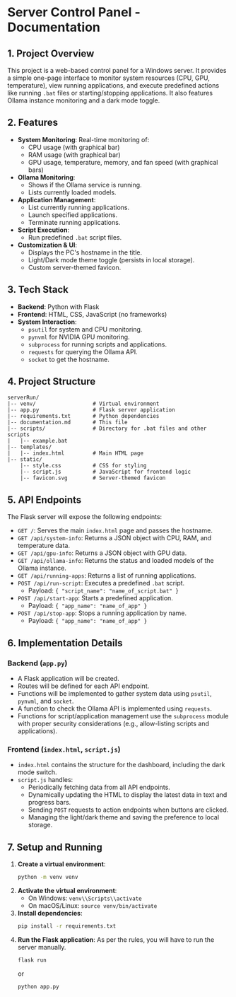 # Server Control Panel - Documentation

## 1. Project Overview

This project is a web-based control panel for a Windows server. It provides a simple one-page interface to monitor system resources (CPU, GPU, temperature), view running applications, and execute predefined actions like running `.bat` files or starting/stopping applications. It also features Ollama instance monitoring and a dark mode toggle.

## 2. Features

-   **System Monitoring**: Real-time monitoring of:
    -   CPU usage (with graphical bar)
    -   RAM usage (with graphical bar)
    -   GPU usage, temperature, memory, and fan speed (with graphical bars)
-   **Ollama Monitoring**:
    -   Shows if the Ollama service is running.
    -   Lists currently loaded models.
-   **Application Management**:
    -   List currently running applications.
    -   Launch specified applications.
    -   Terminate running applications.
-   **Script Execution**:
    -   Run predefined `.bat` script files.
-   **Customization & UI**:
    -   Displays the PC's hostname in the title.
    -   Light/Dark mode theme toggle (persists in local storage).
    -   Custom server-themed favicon.

## 3. Tech Stack

-   **Backend**: Python with Flask
-   **Frontend**: HTML, CSS, JavaScript (no frameworks)
-   **System Interaction**:
    -   `psutil` for system and CPU monitoring.
    -   `pynvml` for NVIDIA GPU monitoring.
    -   `subprocess` for running scripts and applications.
    -   `requests` for querying the Ollama API.
    -   `socket` to get the hostname.

## 4. Project Structure

```
serverRun/
|-- venv/                  # Virtual environment
|-- app.py                 # Flask server application
|-- requirements.txt       # Python dependencies
|-- documentation.md       # This file
|-- scripts/               # Directory for .bat files and other scripts
|   |-- example.bat
|-- templates/
|   |-- index.html         # Main HTML page
|-- static/
    |-- style.css          # CSS for styling
    |-- script.js          # JavaScript for frontend logic
    |-- favicon.svg        # Server-themed favicon
```

## 5. API Endpoints

The Flask server will expose the following endpoints:

-   `GET /`: Serves the main `index.html` page and passes the hostname.
-   `GET /api/system-info`: Returns a JSON object with CPU, RAM, and temperature data.
-   `GET /api/gpu-info`: Returns a JSON object with GPU data.
-   `GET /api/ollama-info`: Returns the status and loaded models of the Ollama instance.
-   `GET /api/running-apps`: Returns a list of running applications.
-   `POST /api/run-script`: Executes a predefined `.bat` script.
    -   Payload: `{ "script_name": "name_of_script.bat" }`
-   `POST /api/start-app`: Starts a predefined application.
    -   Payload: `{ "app_name": "name_of_app" }`
-   `POST /api/stop-app`: Stops a running application by name.
    -   Payload: `{ "app_name": "name_of_app" }`

## 6. Implementation Details

### Backend (`app.py`)

-   A Flask application will be created.
-   Routes will be defined for each API endpoint.
-   Functions will be implemented to gather system data using `psutil`, `pynvml`, and `socket`.
-   A function to check the Ollama API is implemented using `requests`.
-   Functions for script/application management use the `subprocess` module with proper security considerations (e.g., allow-listing scripts and applications).

### Frontend (`index.html`, `script.js`)

-   `index.html` contains the structure for the dashboard, including the dark mode switch.
-   `script.js` handles:
    -   Periodically fetching data from all API endpoints.
    -   Dynamically updating the HTML to display the latest data in text and progress bars.
    -   Sending `POST` requests to action endpoints when buttons are clicked.
    -   Managing the light/dark theme and saving the preference to local storage.

## 7. Setup and Running

1.  **Create a virtual environment**:
    ```bash
    python -m venv venv
    ```
2.  **Activate the virtual environment**:
    -   On Windows: `venv\\Scripts\\activate`
    -   On macOS/Linux: `source venv/bin/activate`
3.  **Install dependencies**:
    ```bash
    pip install -r requirements.txt
    ```
4.  **Run the Flask application**:
    As per the rules, you will have to run the server manually.
    ```bash
    flask run
    ```
    or
    ```bash
    python app.py
    ``` 